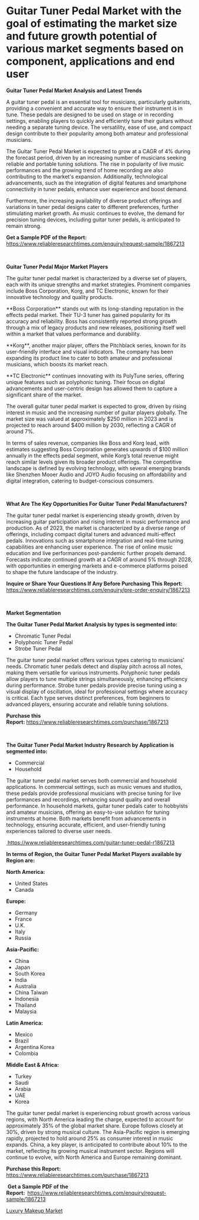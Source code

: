 <p><h1>Guitar Tuner Pedal Market with the goal of estimating the market size and future growth potential of various market segments based on component, applications and end user</h1></p><p><strong>Guitar Tuner Pedal Market Analysis and Latest Trends</strong></p>
<p><p>A guitar tuner pedal is an essential tool for musicians, particularly guitarists, providing a convenient and accurate way to ensure their instrument is in tune. These pedals are designed to be used on stage or in recording settings, enabling players to quickly and efficiently tune their guitars without needing a separate tuning device. The versatility, ease of use, and compact design contribute to their popularity among both amateur and professional musicians. </p><p>The Guitar Tuner Pedal Market is expected to grow at a CAGR of 4% during the forecast period, driven by an increasing number of musicians seeking reliable and portable tuning solutions. The rise in popularity of live music performances and the growing trend of home recording are also contributing to the market's expansion. Additionally, technological advancements, such as the integration of digital features and smartphone connectivity in tuner pedals, enhance user experience and boost demand. </p><p>Furthermore, the increasing availability of diverse product offerings and variations in tuner pedal designs cater to different preferences, further stimulating market growth. As music continues to evolve, the demand for precision tuning devices, including guitar tuner pedals, is anticipated to remain strong.</p></p>
<p><strong>Get a Sample PDF of the Report:&nbsp;</strong> <a href="https://www.reliableresearchtimes.com/enquiry/request-sample/1867213?utm_campaign=2006&utm_medium=2&utm_source=Github&utm_content=ia&utm_term=09022025&utm_id=guitar-tuner-pedal">https://www.reliableresearchtimes.com/enquiry/request-sample/1867213</a></p>
<p>&nbsp;</p>
<p><strong>Guitar Tuner Pedal Major Market Players</strong></p>
<p><p>The guitar tuner pedal market is characterized by a diverse set of players, each with its unique strengths and market strategies. Prominent companies include Boss Corporation, Korg, and TC Electronic, known for their innovative technology and quality products.</p><p>**Boss Corporation** stands out with its long-standing reputation in the effects pedal market. Their TU-3 tuner has gained popularity for its accuracy and reliability. Boss has consistently reported strong growth through a mix of legacy products and new releases, positioning itself well within a market that values performance and durability. </p><p>**Korg**, another major player, offers the Pitchblack series, known for its user-friendly interface and visual indicators. The company has been expanding its product line to cater to both amateur and professional musicians, which boosts its market reach.</p><p>**TC Electronic** continues innovating with its PolyTune series, offering unique features such as polyphonic tuning. Their focus on digital advancements and user-centric design has allowed them to capture a significant share of the market.</p><p>The overall guitar tuner pedal market is expected to grow, driven by rising interest in music and the increasing number of guitar players globally. The market size was valued at approximately $250 million in 2023 and is projected to reach around $400 million by 2030, reflecting a CAGR of around 7%.</p><p>In terms of sales revenue, companies like Boss and Korg lead, with estimates suggesting Boss Corporation generates upwards of $100 million annually in the effects pedal segment, while Korg’s total revenue might reach similar levels given its broader product offerings. The competitive landscape is defined by evolving technology, with several emerging brands like Shenzhen Mooer Audio and JOYO Audio focusing on affordability and digital integration, catering to budget-conscious consumers.</p></p>
<p>&nbsp;</p>
<p><strong>What Are The Key Opportunities For Guitar Tuner Pedal Manufacturers?</strong></p>
<p><p>The guitar tuner pedal market is experiencing steady growth, driven by increasing guitar participation and rising interest in music performance and production. As of 2023, the market is characterized by a diverse range of offerings, including compact digital tuners and advanced multi-effect pedals. Innovations such as smartphone integration and real-time tuning capabilities are enhancing user experience. The rise of online music education and live performances post-pandemic further propels demand. Forecasts indicate continued growth at a CAGR of around 5% through 2028, with opportunities in emerging markets and e-commerce platforms poised to shape the future landscape of the industry.</p></p>
<p><strong>Inquire or Share Your Questions If Any Before Purchasing This Report:</strong> <a href="https://www.reliableresearchtimes.com/enquiry/pre-order-enquiry/1867213?utm_campaign=2006&utm_medium=2&utm_source=Github&utm_content=ia&utm_term=09022025&utm_id=guitar-tuner-pedal">https://www.reliableresearchtimes.com/enquiry/pre-order-enquiry/1867213</a></p>
<p>&nbsp;</p>
<p><strong>Market Segmentation</strong></p>
<p><strong>The Guitar Tuner Pedal Market Analysis by types is segmented into:</strong></p>
<p><ul><li>Chromatic Tuner Pedal</li><li>Polyphonic Tuner Pedal</li><li>Strobe Tuner Pedal</li></ul></p>
<p><p>The guitar tuner pedal market offers various types catering to musicians' needs. Chromatic tuner pedals detect and display pitch across all notes, making them versatile for various instruments. Polyphonic tuner pedals allow players to tune multiple strings simultaneously, enhancing efficiency during performance. Strobe tuner pedals provide precise tuning using a visual display of oscillation, ideal for professional settings where accuracy is critical. Each type serves distinct preferences, from beginners to advanced players, ensuring accurate and reliable tuning solutions.</p></p>
<p><strong>Purchase this Report:&nbsp;</strong><a href="https://www.reliableresearchtimes.com/purchase/1867213?utm_campaign=2006&utm_medium=2&utm_source=Github&utm_content=ia&utm_term=09022025&utm_id=guitar-tuner-pedal">https://www.reliableresearchtimes.com/purchase/1867213</a></p>
<p>&nbsp;</p>
<p><strong>The Guitar Tuner Pedal Market Industry Research by Application is segmented into:</strong></p>
<p><ul><li>Commercial</li><li>Household</li></ul></p>
<p><p>The guitar tuner pedal market serves both commercial and household applications. In commercial settings, such as music venues and studios, these pedals provide professional musicians with precise tuning for live performances and recordings, enhancing sound quality and overall performance. In household markets, guitar tuner pedals cater to hobbyists and amateur musicians, offering an easy-to-use solution for tuning instruments at home. Both markets benefit from advancements in technology, ensuring accurate, efficient, and user-friendly tuning experiences tailored to diverse user needs.</p></p>
<p><a href="https://www.reliableresearchtimes.com/guitar-tuner-pedal-r1867213?utm_campaign=2006&utm_medium=2&utm_source=Github&utm_content=ia&utm_term=09022025&utm_id=guitar-tuner-pedal">&nbsp;https://www.reliableresearchtimes.com/guitar-tuner-pedal-r1867213</a></p>
<p><strong>In terms of Region, the Guitar Tuner Pedal Market Players available by Region are:</strong></p>
<p>
    <p> <strong> North America: </strong>
        <ul>
            <li>United States</li>
            <li>Canada</li>
        </ul>
        </p> 
    <p> <strong> Europe: </strong>
        <ul>
            <li>Germany</li>
            <li>France</li>
            <li>U.K.</li>
            <li>Italy</li>
            <li>Russia</li>
        </ul>
        </p> 
    <p> <strong> Asia-Pacific: </strong>
        <ul>
            <li>China</li>
            <li>Japan</li>
            <li>South Korea</li>
            <li>India</li>
            <li>Australia</li>
            <li>China Taiwan</li>
            <li>Indonesia</li>
            <li>Thailand</li>
            <li>Malaysia</li>
        </ul>
        </p> 
    <p> <strong> Latin America: </strong>
        <ul>
            <li>Mexico</li>
            <li>Brazil</li>
            <li>Argentina Korea</li>
            <li>Colombia</li>
        </ul>
        </p> 
    <p> <strong> Middle East & Africa: </strong>
        <ul>
            <li>Turkey</li>
            <li>Saudi</li>
            <li>Arabia</li>
            <li>UAE</li>
            <li>Korea</li>
        </ul>
    </p>
    </p>
<p><p>The guitar tuner pedal market is experiencing robust growth across various regions, with North America leading the charge, expected to account for approximately 35% of the global market share. Europe follows closely at 30%, driven by strong musical culture. The Asia-Pacific region is emerging rapidly, projected to hold around 25% as consumer interest in music expands. China, a key player, is anticipated to contribute about 10% to the market, reflecting its growing musical instrument sector. Regions will continue to evolve, with North America and Europe remaining dominant.</p></p>
<p><strong>Purchase this Report: </strong><a href="https://www.reliableresearchtimes.com/purchase/1867213?utm_campaign=2006&utm_medium=2&utm_source=Github&utm_content=ia&utm_term=09022025&utm_id=guitar-tuner-pedal">https://www.reliableresearchtimes.com/purchase/1867213</a></p>
<p>&nbsp;<strong>Get a Sample PDF of the Report:&nbsp;&nbsp;</strong><a href="https://www.reliableresearchtimes.com/enquiry/request-sample/1867213?utm_campaign=2006&utm_medium=2&utm_source=Github&utm_content=ia&utm_term=09022025&utm_id=guitar-tuner-pedal">https://www.reliableresearchtimes.com/enquiry/request-sample/1867213</a></p>
<p><strong></strong></p>
<p><p><a href="https://github.com/bmorecock/Market-Research-Report-List-6/blob/main/luxury-makeup-market.md?utm_campaign=2006&utm_medium=2&utm_source=Github&utm_content=ia&utm_term=09022025&utm_id=guitar-tuner-pedal">Luxury Makeup Market</a></p></p>
